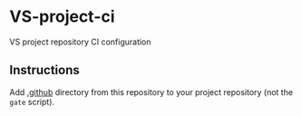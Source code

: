 # VS-project-ci
VS project repository CI configuration

## Instructions
Add [.github](./.github) directory from this repository to your project repository (not the `gate` script).

